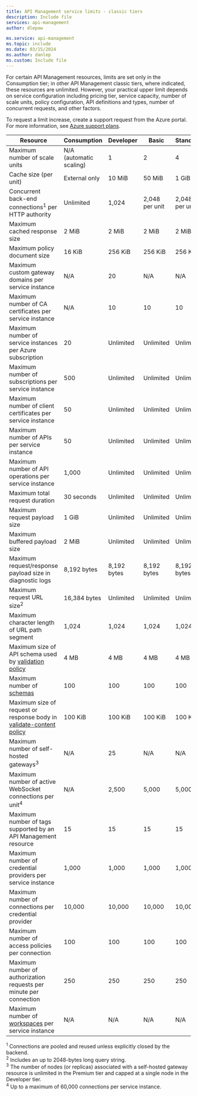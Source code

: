 ```yaml
---
title: API Management service limits - classic tiers
description: Include file
services: api-management
author: dlepow

ms.service: api-management
ms.topic: include
ms.date: 03/15/2024
ms.author: danlep
ms.custom: Include file
---
```


<!-- Limits - API Management classic tiers -->

For certain API Management resources, limits are set only in the Consumption tier; in other API Management classic tiers, where indicated, these resources are unlimited. However, your practical upper limit depends on service configuration including pricing tier, service capacity, number of scale units, policy configuration, API definitions and types, number of concurrent requests, and other factors.

To request a limit increase, create a support request from the Azure portal. For more information, see [Azure support plans](https://azure.microsoft.com/support/options/).

| Resource | Consumption | Developer | Basic | Standard | Premium |
| ---------| ----------- | ----------- | ----------- | ----------- | ------------ |
| Maximum number of scale units | N/A (automatic scaling) | 1 | 2 | 4 | 31 per region |
| Cache size (per unit)  | External only | 10 MiB | 50 MiB | 1 GiB | 5 GiB |
| Concurrent back-end connections<sup>1</sup> per HTTP authority | Unlimited | 1,024 | 2,048 per unit | 2,048 per unit | 2,048 per unit |
| Maximum cached response size | 2 MiB | 2 MiB | 2 MiB | 2 MiB | 2 MiB |
| Maximum policy document size  | 16 KiB | 256 KiB | 256 KiB | 256 KiB | 256 KiB |
| Maximum custom gateway domains per service instance | N/A | 20 | N/A | N/A | 20 |
| Maximum number of CA certificates per service instance | N/A | 10 | 10 | 10 | 10 |
| Maximum number of service instances per Azure subscription | 20 | Unlimited | Unlimited | Unlimited | Unlimited |
| Maximum number of subscriptions per service instance | 500 | Unlimited | Unlimited | Unlimited | Unlimited |
| Maximum number of client certificates per service instance | 50 | Unlimited | Unlimited | Unlimited | Unlimited |
| Maximum number of APIs per service instance | 50 | Unlimited | Unlimited | Unlimited | Unlimited |
| Maximum number of API operations per service instance | 1,000 | Unlimited | Unlimited | Unlimited | Unlimited |
| Maximum total request duration | 30 seconds | Unlimited | Unlimited | Unlimited | Unlimited |
| Maximum request payload size | 1 GiB | Unlimited | Unlimited | Unlimited | Unlimited | 
| Maximum buffered payload size | 2 MiB | Unlimited | Unlimited | Unlimited | Unlimited |
| Maximum request/response payload size in diagnostic logs | 8,192 bytes | 8,192 bytes | 8,192 bytes | 8,192 bytes | 8,192 bytes |
| Maximum request URL size<sup>2</sup> | 16,384 bytes | Unlimited | Unlimited | Unlimited | Unlimited |
| Maximum character length of URL path segment | 1,024  | 1,024  | 1,024  | 1,024  | 1,024  |
| Maximum size of API schema used by [validation policy](../articles/api-management/validation-policies.md) | 4 MB | 4 MB | 4 MB | 4 MB | 4 MB |
| Maximum number of [schemas](../articles/api-management/validate-content-policy.md#schemas-for-content-validation) | 100 | 100 | 100 | 100 | 100 |
| Maximum size of request or response body in [validate-content policy](../articles/api-management/validate-content-policy.md) | 100 KiB |  100 KiB | 100 KiB |  100 KiB |  100 KiB |
| Maximum number of self-hosted gateways<sup>3</sup> | N/A | 25 | N/A | N/A | 25 |
| Maximum number of active WebSocket connections per unit<sup>4</sup> | N/A | 2,500 | 5,000 | 5,000 | 5,000 |
| Maximum number of tags supported by an API Management resource|15| 15 | 15 | 15 | 15 |
| Maximum number of credential providers per service instance| 1,000 | 1,000 | 1,000 | 1,000 | 1,000 |
| Maximum number of connections per credential provider| 10,000 | 10,000 | 10,000 | 10,000 | 10,000 |
| Maximum number of access policies per connection | 100 | 100 | 100 | 100 | 100 |
| Maximum number of authorization requests per minute per connection | 250 | 250 | 250 | 250 | 250 |
| Maximum number of [workspaces](../articles/api-management/workspaces-overview.md) per service instance | N/A | N/A | N/A | N/A | 100 |

<sup>1</sup> Connections are pooled and reused unless explicitly closed by the backend.<br/>
<sup>2</sup> Includes an up to 2048-bytes long query string.<br/>
<sup>3</sup> The number of nodes (or replicas) associated with a self-hosted gateway resource is unlimited in the Premium tier and capped at a single node in the Developer tier.<br/>
<sup>4</sup> Up to a maximum of 60,000 connections per service instance.

